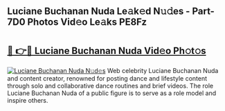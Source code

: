 ## Luciane Buchanan Nuda Le𝚊k𝚎d N𝚞𝚍es - Part-7D0 Photos Vid𝚎o Le𝚊ks PE8Fz

# <h2><a href="http://fbcp2sh.evod.top/?m=Luciane+Buchanan+Nuda">🔗 👉🔴 Luciane Buchanan Nuda Vid𝚎o Ph𝚘t𝚘s</a></h2>

[![Luciane Buchanan Nuda N𝚞d𝚎s](https://i.imgur.com/8V9OHl7.gif)](http://fbcp2sh.evod.top/?m=Luciane+Buchanan+Nuda)
Web celebrity Luciane Buchanan Nuda and content creator, renowned for posting dance and lifestyle content through solo and collaborative dance routines and brief videos. The role Luciane Buchanan Nuda of a public figure is to serve as a role model and inspire others. 
